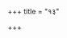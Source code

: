 +++
title = "१३"

+++

<div class="js_include " url="/vedAH_yajuH/vAjasaneyam/sUtram/pAraskara-gRhyam/mUlam/1/13/01_sA_yadi_garbham.md"  newLevelForH1="3" includeTitle="true"  > </div>

